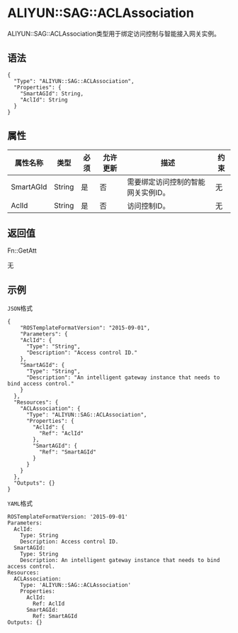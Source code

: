 # ALIYUN::SAG::ACLAssociation

ALIYUN::SAG::ACLAssociation类型用于绑定访问控制与智能接入网关实例。

## 语法

```
{
  "Type": "ALIYUN::SAG::ACLAssociation",
  "Properties": {
    "SmartAGId": String,
    "AclId": String
  }
}
```

## 属性

|属性名称|类型|必须|允许更新|描述|约束|
|----|--|--|----|--|--|
|SmartAGId|String|是|否|需要绑定访问控制的智能网关实例ID。|无|
|AclId|String|是|否|访问控制ID。|无|

## 返回值

Fn::GetAtt

无

## 示例

`JSON`格式

```
{
    "ROSTemplateFormatVersion": "2015-09-01",
    "Parameters": {
    "AclId": {
      "Type": "String",
      "Description": "Access control ID."
    },
    "SmartAGId": {
      "Type": "String",
      "Description": "An intelligent gateway instance that needs to bind access control."
    }
  },
  "Resources": {
    "ACLAssociation": {
      "Type": "ALIYUN::SAG::ACLAssociation",
      "Properties": {
        "AclId": {
          "Ref": "AclId"
        },
        "SmartAGId": {
          "Ref": "SmartAGId"
        }
      }
    }
  },
  "Outputs": {}
}
```

`YAML`格式

```
ROSTemplateFormatVersion: '2015-09-01'
Parameters:
  AclId:
    Type: String
    Description: Access control ID.
  SmartAGId:
    Type: String
    Description: An intelligent gateway instance that needs to bind access control.
Resources:
  ACLAssociation:
    Type: 'ALIYUN::SAG::ACLAssociation'
    Properties:
      AclId:
        Ref: AclId
      SmartAGId:
        Ref: SmartAGId
Outputs: {}
```

